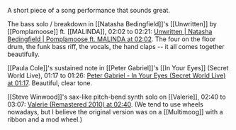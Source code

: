 A short piece of a song performance that sounds great.

The bass solo / breakdown in [[Natasha Bedingfield]]'s [[Unwritten]] by [[Pomplamoose]] ft. [[MALINDA]], 02:02 to 02:21: [Unwritten | Natasha Bedingfield | Pomplamoose ft. MALINDA at 02:02](https://youtu.be/OwdL95K6JsU?t=122). The four on the floor drum, the funk bass riff, the vocals, the hand claps -- it all comes together beautifully.

[[Paula Cole]]'s sustained note in [[Peter Gabriel]]'s [[In Your Eyes]] (Secret World Live), 01:17 to 01:26: [Peter Gabriel - In Your Eyes (Secret World Live) at 01:17](https://youtu.be/evN6DIGPIJM?t=76). Beautiful, clear tone.

[[Steve Winwood]]'s sax-like pitch-bend synth solo on [[Valerie]], 02:40 to 03:07: [Valerie (Remastered 2010) at 02:40](https://youtu.be/gUNOsiuSJ9w?t=160). (We tend to use wheels nowadays, but I believe the original version was on a [[Multimoog]] with a ribbon and a mod wheel.)
